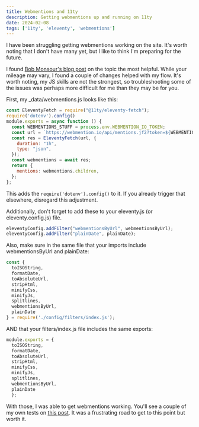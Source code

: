 ```yaml
---
title: Webmentions and 11ty
description: Getting webmentions up and running on 11ty
date: 2024-02-08
tags: ['11ty', 'eleventy', 'webmentions']
---
```

I have been struggling getting webmentions working on the site. It's worth noting that I don't have many yet, but I like to think I'm preparing for the future.

I found [Bob Monsour's blog post](https://www.bobmonsour.com/posts/adding-webmentions-to-my-site/) on the topic the most helpful. While your mileage may vary, I found a couple of changes helped with my flow. It's worth noting, my JS skills are not the strongest, so troubleshooting some of the issues was perhaps more difficult for me than they may be for you.

First, my _data/webmentions.js looks like this:

```js
const EleventyFetch = require("@11ty/eleventy-fetch");
require('dotenv').config()
module.exports = async function () {
  const WEBMENTIONS_STUFF = process.env.WEBMENTION_IO_TOKEN;
  const url = `https://webmention.io/api/mentions.jf2?token=${WEBMENTIONS_STUFF}&per-page=900`;
  const res = EleventyFetch(url, {
    duration: "1h",
    type: "json",
  });
  const webmentions = await res;
  return {
    mentions: webmentions.children,
  };
};
```
This adds the `require('dotenv').config()` to it. If you already trigger that elsewhere, disregard this adjustment.


Additionally, don't forget to add these to your eleventy.js (or eleventy.config.js) file.
```js
eleventyConfig.addFilter("webmentionsByUrl", webmentionsByUrl);
eleventyConfig.addFilter("plainDate", plainDate);
```

Also, make sure in the same file that your imports include webmentionsByUrl and plainDate:

```js
const {
  toISOString,
  formatDate,
  toAbsoluteUrl,
  stripHtml,
  minifyCss,
  minifyJs,
  splitlines,
  webmentionsByUrl,
  plainDate
} = require('./config/filters/index.js');
```

AND that your filters/index.js file includes the same exports:

```js
module.exports = {
  toISOString,
  formatDate,
  toAbsoluteUrl,
  stripHtml,
  minifyCss,
  minifyJs,
  splitlines,
  webmentionsByUrl,
  plainDate
  };
```
With those, I was able to get webmentions working. You'll see a couple of my own tests on [this post](https://stuff.reddmo.com/blog/the-human-touch-denouncing-the-use-of-ai-in-blog-writing/). It was a frustrating road to get to this point but worth it.
